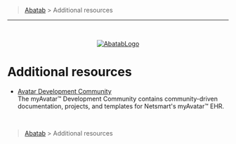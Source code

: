 > [Abatab][AbatabCurrentBranchUrl] > Additional resources

***

<br>
<div align="center">

  [![AbatabLogo][AbatabLogo]][AbatabCurrentBranchUrl]

</div>

# Additional resources

* [Avatar Development Community][AvatarDevCommunityUrl]  
The myAvatar™ Development Community contains community-driven documentation, projects, and templates for Netsmart's myAvatar™ EHR.

<br>

> [Abatab][AbatabCurrentBranchUrl] > Additional resources

<!-- REFERENCE LINKS -->
[AbatabCurrentBranchUrl]: ../../../README.md
[AbatabLogo]: ../../Logos/RepositoryLogo.png
[AvatarDevCommunityUrl]: https://github.com/myAvatarDevCommunityUrl